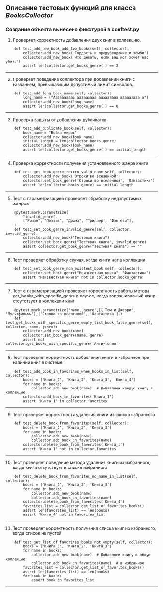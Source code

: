 ## Описание тестовых функций для класса *BooksCollector*

### Создание объекта вынесено фикстурой в conftest.py


1. Проверяет корректность добавления двух книг в коллекцию.
```
    def test_add_new_book_add_two_books(self, collector):
        collector.add_new_book('Гордость и предубеждение и зомби')
        collector.add_new_book('Что делать, если ваш кот хочет вас убить')
        assert len(collector.get_books_genre()) == 2
```
---
2. Проверяет поведение коллектора при добавлении книги с названием,
        превышающим допустимый лимит символов.
```
    def test_add_long_book_name(self, collector):
        long_name = ("Aaaaaaaaaa aaaaaaaaa aaaaaaaaa aaaaaaaaa a")
        collector.add_new_book(long_name)
        assert len(collector.get_books_genre()) == 0
```
---
3. Проверка защиты от добавления дубликатов
```
    def test_add_duplicate_book(self, collector):
        book_name = "Война миров" 
        collector.add_new_book(book_name) 
        initial_length = len(collector.books_genre)
        collector.add_new_book(book_name)
        assert len(collector.get_books_genre()) == initial_length
```
---
4. Проверка корректности получения установленного жанра книги
```
    def test_get_book_genre_return_valid_name(self, collector):
        collector.add_new_book('Отроки во вселенной')
        collector.set_book_genre('Отроки во вселенной', 'Фантастика')
        assert len(collector.books_genre) == initial_length
```
---
5. Тест с параметризацией проверяет обработку недопустимых жанров
```
    @pytest.mark.parametrize(
        "invalid_genre",
        ["Роман", "Поэзия", "Драма", "Триллер", "Фэнтези"],
    )
    def test_set_book_genre_invalid_genre(self, collector, invalid_genre):
        collector.add_new_book("Тестовая книга")
        collector.set_book_genre("Тестовая книга", invalid_genre)
        assert collector.get_book_genre("Тестовая книга") == ""
```
---
6. Тест проверяет обработку случая, когда книги нет в коллекции
```
    def test_set_book_genre_non_existent_book(self, collector):
        collector.set_book_genre("Неизвестная книга", "Фантастика")
        assert "Неизвестная книга" not in collector.books_genre
```
---
7. Тест с параметризацией проверяет корректность работы метода 
    get_books_with_specific_genre в случае, когда запрашиваемый 
    жанр отсутствует в коллекции книг
```
    @pytest.mark.parametrize('name, genre',[['Том и Джерри', 'Мультфильмы'],['Отроки во вселенной', 'Фантастика']])
    def test_get_books_with_specific_genre_empty_list_book_false_genre(self, collector, name, genre):
        collector.add_new_book(name)
        collector.set_book_genre(name, genre)
        assert not collector.get_books_with_specific_genre('Антиутопия')
```
---
8. Тест проверяет корректность добавления книги в избранное при наличии
        книг в системе
```
    def test_add_book_in_favorites_when_books_in_list(self, collector):
        books = ['Книга_1', 'Книга_2', 'Книга_3', 'Книга_4']
        for name in books:
            collector.add_new_book(name)  # Добавляем каждую книгу в коллекцию
        collector.add_book_in_favorites('Книга_1')
        assert 'Книга_1' in collector.favorites
```
---
9. Тест проверяет корректности удаления книги из списка избранного
```
    def test_delete_book_from_favorites(self, collector):
        books = ['Книга_1', 'Книга_2', 'Книга_3']
        for name in books:
            collector.add_new_book(name)  
            collector.add_book_in_favorites(name)  
        collector.delete_book_from_favorites('Книга_1')
        assert 'Книга_1' not in collector.favorites
```
---
10. Тест проверяет поведение метода удаления книги из избранного,
        когда книга отсутствует в списке избранного
```
    def test_delete_book_from_favorites_no_name_in_list(self, collector):
        books = ['Книга_1', 'Книга_2', 'Книга_3']
        for name in books:
            collector.add_new_book(name)
            collector.add_book_in_favorites(name)
        collector.delete_book_from_favorites('Книга_4')
        favorites_list = collector.get_list_of_favorites_books()
        assert len(favorites_list) == len(books)
        assert 'Книга_4' not in favorites_list
```
---
11. Тест проверяет корректность получения списка книг из избранного,
        когда список не пустой
```
    def test_get_list_of_favorites_books_not_empty(self, collector):
        books = ['Книга_1', 'Книга_2', 'Книга_3']
        for name in books:
            collector.add_new_book(name)  # Добавляем книгу в общую коллекцию
            collector.add_book_in_favorites(name)  # в избранное
        favorites_list = collector.get_list_of_favorites_books()
        assert len(favorites_list) == len(books)
        for book in books:
            assert book in favorites_list
```
---